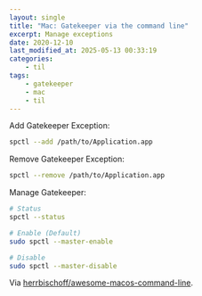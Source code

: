 ```yaml
---
layout: single
title: "Mac: Gatekeeper via the command line"
excerpt: Manage exceptions
date: 2020-12-10
last_modified_at: 2025-05-13 00:33:19
categories:
    - til
tags:
    - gatekeeper
    - mac
    - til
---
```


Add Gatekeeper Exception:

```bash
spctl --add /path/to/Application.app
```

Remove Gatekeeper Exception:

```bash
spctl --remove /path/to/Application.app
```

Manage Gatekeeper:

```bash
# Status
spctl --status

# Enable (Default)
sudo spctl --master-enable

# Disable
sudo spctl --master-disable
```

Via
[herrbischoff/awesome-macos-command-line](https://github.com/herrbischoff/awesome-macos-command-line#gatekeeper).
